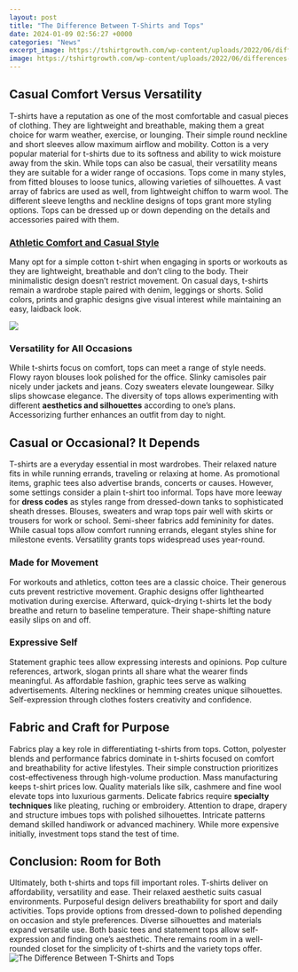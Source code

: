 ```yaml
---
layout: post
title: "The Difference Between T-Shirts and Tops"
date: 2024-01-09 02:56:27 +0000
categories: "News"
excerpt_image: https://tshirtgrowth.com/wp-content/uploads/2022/06/differences-between-male-and-female-t-shirts.jpg
image: https://tshirtgrowth.com/wp-content/uploads/2022/06/differences-between-male-and-female-t-shirts.jpg
---
```


## Casual Comfort Versus Versatility
T-shirts have a reputation as one of the most comfortable and casual pieces of clothing. They are lightweight and breathable, making them a great choice for warm weather, exercise, or lounging. Their simple round neckline and short sleeves allow maximum airflow and mobility. Cotton is a very popular material for t-shirts due to its softness and ability to wick moisture away from the skin. 
While tops can also be casual, their versatility means they are suitable for a wider range of occasions. Tops come in many styles, from fitted blouses to loose tunics, allowing varieties of silhouettes. A vast array of fabrics are used as well, from lightweight chiffon to warm wool. The different sleeve lengths and neckline designs of tops grant more styling options. Tops can be dressed up or down depending on the details and accessories paired with them.
### [Athletic Comfort and Casual Style](https://store.fi.io.vn/womens-cow-farmer-i-love-farm-things-i-do-in-my-spare-time-funny-v-neck-t-shirt/women&)
Many opt for a simple cotton t-shirt when engaging in sports or workouts as they are lightweight, breathable and don’t cling to the body. Their minimalistic design doesn’t restrict movement. On casual days, t-shirts remain a wardrobe staple paired with denim, leggings or shorts. Solid colors, prints and graphic designs give visual interest while maintaining an easy, laidback look.

![](https://askanydifference.com/wp-content/uploads/2022/08/Difference-Between-Shirt-and-T-Shirt.jpg)
### **Versatility for All Occasions** 
While t-shirts focus on comfort, tops can meet a range of style needs. Flowy rayon blouses look polished for the office. Slinky camisoles pair nicely under jackets and jeans. Cozy sweaters elevate loungewear. Silky slips showcase elegance. The diversity of tops allows experimenting with different **aesthetics and silhouettes** according to one’s plans. Accessorizing further enhances an outfit from day to night.
## Casual or Occasional? It Depends
T-shirts are a everyday essential in most wardrobes. Their relaxed nature fits in while running errands, traveling or relaxing at home. As promotional items, graphic tees also advertise brands, concerts or causes. However, some settings consider a plain t-shirt too informal. 
Tops have more leeway for **dress codes** as styles range from dressed-down tanks to sophisticated sheath dresses. Blouses, sweaters and wrap tops pair well with skirts or trousers for work or school. Semi-sheer fabrics add femininity for dates. While casual tops allow comfort running errands, elegant styles shine for milestone events. Versatility grants tops widespread uses year-round.
### **Made for Movement**
For workouts and athletics, cotton tees are a classic choice. Their generous cuts prevent restrictive movement. Graphic designs offer lighthearted motivation during exercise. Afterward, quick-drying t-shirts let the body breathe and return to baseline temperature. Their shape-shifting nature easily slips on and off.
### **Expressive Self** 
Statement graphic tees allow expressing interests and opinions. Pop culture references, artwork, slogan prints all share what the wearer finds meaningful. As affordable fashion, graphic tees serve as walking advertisements. Altering necklines or hemming creates unique silhouettes. Self-expression through clothes fosters creativity and confidence.
## Fabric and Craft for Purpose  
Fabrics play a key role in differentiating t-shirts from tops. Cotton, polyester blends and performance fabrics dominate in t-shirts focused on comfort and breathability for active lifestyles. Their simple construction prioritizes cost-effectiveness through high-volume production. Mass manufacturing keeps t-shirt prices low.
Quality materials like silk, cashmere and fine wool elevate tops into luxurious garments. Delicate fabrics require **specialty techniques** like pleating, ruching or embroidery. Attention to drape, drapery and structure imbues tops with polished silhouettes. Intricate patterns demand skilled handiwork or advanced machinery. While more expensive initially, investment tops stand the test of time. 
## Conclusion: Room for Both
Ultimately, both t-shirts and tops fill important roles. T-shirts deliver on affordability, versatility and ease. Their relaxed aesthetic suits casual environments. Purposeful design delivers breathability for sport and daily activities. Tops provide options from dressed-down to polished depending on occasion and style preferences. Diverse silhouettes and materials expand versatile use. Both basic tees and statement tops allow self-expression and finding one’s aesthetic. There remains room in a well-rounded closet for the simplicity of t-shirts and the variety tops offer.
![The Difference Between T-Shirts and Tops](https://tshirtgrowth.com/wp-content/uploads/2022/06/differences-between-male-and-female-t-shirts.jpg)